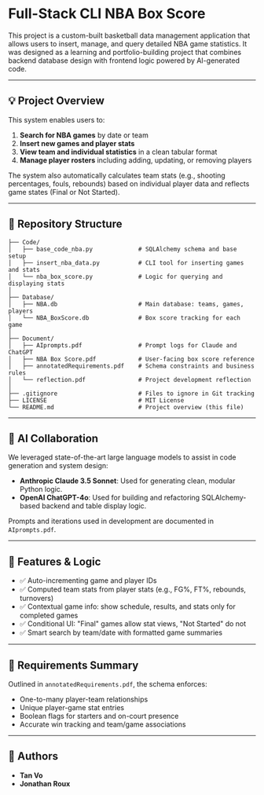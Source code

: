 # Full-Stack CLI NBA Box Score

This project is a custom-built basketball data management application that allows users to insert, manage, and query detailed NBA game statistics. It was designed as a learning and portfolio-building project that combines backend database design with frontend logic powered by AI-generated code.

---

## 💡 Project Overview

This system enables users to:

1. **Search for NBA games** by date or team
2. **Insert new games and player stats**
3. **View team and individual statistics** in a clean tabular format
4. **Manage player rosters** including adding, updating, or removing players

The system also automatically calculates team stats (e.g., shooting percentages, fouls, rebounds) based on individual player data and reflects game states (Final or Not Started).

---
## 📁 Repository Structure
```text
├── Code/
│   ├── base_code_nba.py             # SQLAlchemy schema and base setup
│   ├── insert_nba_data.py           # CLI tool for inserting games and stats
│   └── nba_box_score.py             # Logic for querying and displaying stats
│
├── Database/
│   ├── NBA.db                       # Main database: teams, games, players
│   └── NBA_BoxScore.db              # Box score tracking for each game
│
├── Document/
│   ├── AIprompts.pdf                # Prompt logs for Claude and ChatGPT
│   ├── NBA Box Score.pdf            # User-facing box score reference
│   ├── annotatedRequirements.pdf    # Schema constraints and business rules
│   └── reflection.pdf               # Project development reflection
│
├── .gitignore                       # Files to ignore in Git tracking
├── LICENSE                          # MIT License
└── README.md                        # Project overview (this file)
```

---

## 🧠 AI Collaboration

We leveraged state-of-the-art large language models to assist in code generation and system design:
- **Anthropic Claude 3.5 Sonnet**: Used for generating clean, modular Python logic.
- **OpenAI ChatGPT-4o**: Used for building and refactoring SQLAlchemy-based backend and table display logic.

Prompts and iterations used in development are documented in `AIprompts.pdf`.

---

## 🧪 Features & Logic

- ✅ Auto-incrementing game and player IDs
- ✅ Computed team stats from player stats (e.g., FG%, FT%, rebounds, turnovers)
- ✅ Contextual game info: show schedule, results, and stats only for completed games
- ✅ Conditional UI: "Final" games allow stat views, "Not Started" do not
- ✅ Smart search by team/date with formatted game summaries

---

## 📌 Requirements Summary

Outlined in `annotatedRequirements.pdf`, the schema enforces:
- One-to-many player-team relationships
- Unique player-game stat entries
- Boolean flags for starters and on-court presence
- Accurate win tracking and team/game associations

---

## 👥 Authors

- **Tan Vo**  
- **Jonathan Roux**
